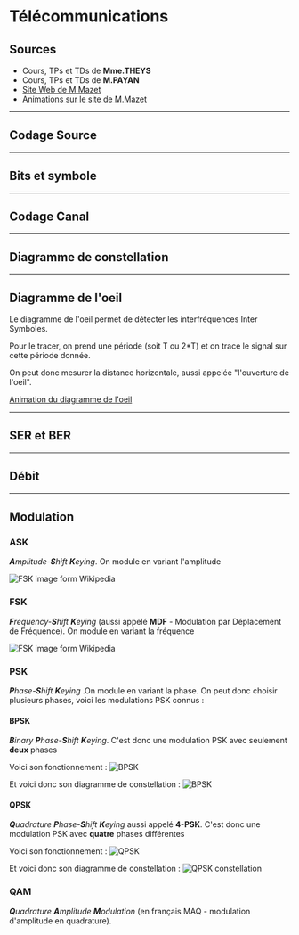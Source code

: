 <!--
Created by Its-Just-Nans - https://github.com/Its-Just-Nans
Copyright Its-Just-Nans
--->

# Télécommunications

## Sources

- Cours, TPs et TDs de **Mme.THEYS**
- Cours, TPs et TDs de **M.PAYAN**
- [Site Web de M.Mazet](http://miv.u-strasbg.fr/mazet/mazet-fr.html)
- [Animations sur le site de M.Mazet](http://miv.u-strasbg.fr/mazet/animations/)

---

## Codage Source


---

## Bits et symbole

---

## Codage Canal

---

## Diagramme de constellation

---

## Diagramme de l'oeil

Le diagramme de l'oeil permet de détecter les interfréquences Inter Symboles.

Pour le tracer, on prend une période (soit T ou 2*T) et on trace le signal sur cette période donnée.

On peut donc mesurer la distance horizontale, aussi appelée "l'ouverture de l'oeil".

[Animation du diagramme de l'oeil](http://miv.u-strasbg.fr/mazet/animations/eyediag.html)

---

## SER et BER

---

## Débit

---

## Modulation

### ASK

_**A**mplitude-**S**hift **K**eying_. On module en variant l'amplitude

![FSK image form Wikipedia](https://www.researchgate.net/profile/Ahmad_Fauzi_Abas/publication/221907745/figure/fig1/AS:670028466765837@1536758643863/Example-of-ASK-modulation-foramt-a-binary-signal-and-b-ASK-modulated-signal.png)


### FSK

_**F**requency-**S**hift **K**eying_ (aussi appelé **MDF** - Modulation par Déplacement de Fréquence). On module en variant la fréquence

![FSK image form Wikipedia](https://upload.wikimedia.org/wikipedia/commons/thumb/9/90/Frequency-shift_keying_fr.svg/330px-Frequency-shift_keying_fr.svg.png)


### PSK

_**P**hase-**S**hift **K**eying_ .On module en variant la phase. On peut donc choisir plusieurs phases, voici les modulations PSK connus :


#### BPSK

_**B**inary **P**hase-**S**hift **K**eying_. C'est donc une modulation PSK avec seulement **deux** phases

Voici son fonctionnement :
![BPSK](https://i.pcmag.com/imagery/encyclopedia-terms/psk-_psk.fit_lim.size_1050x.gif)

Et voici donc son diagramme de constellation :
![BPSK](https://upload.wikimedia.org/wikipedia/commons/thumb/4/41/BPSK_Gray_Coded.svg/200px-BPSK_Gray_Coded.svg.png)


#### QPSK

_**Q**uadrature **P**hase-**S**hift **K**eying_ aussi appelé **4-PSK**. C'est donc une modulation PSK avec **quatre** phases différentes

Voici son fonctionnement :
![QPSK](https://i.pcmag.com/imagery/encyclopedia-terms/psk-_qpsk.fit_lim.size_800x.gif)

Et voici donc son diagramme de constellation :
![QPSK constellation](https://upload.wikimedia.org/wikipedia/commons/thumb/8/8f/QPSK_Gray_Coded.svg/200px-QPSK_Gray_Coded.svg.png)


### QAM

_**Q**uadrature **A**mplitude **M**odulation_ (en français MAQ - modulation d'amplitude en quadrature).



